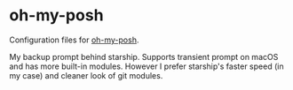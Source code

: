 # oh-my-posh

Configuration files for [oh-my-posh](https://github.com/jandedobbeleer/oh-my-posh).

My backup prompt behind starship. Supports transient prompt on macOS and has more built-in modules. However I prefer starship's faster speed (in my case) and cleaner look of git modules.
